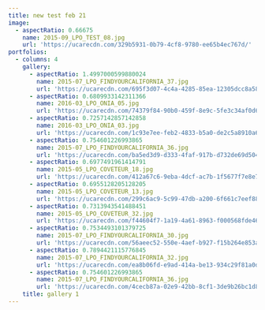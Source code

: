 ```yaml
---
title: new test feb 21
image:
  - aspectRatio: 0.66675
    name: 2015-09_LPO_TEST_08.jpg
    url: 'https://ucarecdn.com/329b5931-0b79-4cf8-9780-ee65b4ec767d/'
portfolios:
  - columns: 4
    gallery:
      - aspectRatio: 1.4997000599880024
        name: 2015-07_LPO_FINDYOURCALIFORNIA_37.jpg
        url: 'https://ucarecdn.com/695f3d07-4c4a-4285-85ea-12305dcc8a58/'
      - aspectRatio: 0.6809933142311366
        name: 2016-03_LPO_ONIA_05.jpg
        url: 'https://ucarecdn.com/74379f84-90b0-459f-8e9c-5fe3c34af0d6/'
      - aspectRatio: 0.7257142857142858
        name: 2016-03_LPO_ONIA_03.jpg
        url: 'https://ucarecdn.com/1c93e7ee-feb2-4833-b5a0-de2c5a8910a6/'
      - aspectRatio: 0.754601226993865
        name: 2015-07_LPO_FINDYOURCALIFORNIA_36.jpg
        url: 'https://ucarecdn.com/ba5ed3d9-d333-4faf-917b-d732de69d504/'
      - aspectRatio: 0.6977491961414791
        name: 2015-05_LPO_COVETEUR_18.jpg
        url: 'https://ucarecdn.com/412a67c6-9eba-4dcf-ac7b-1f5677f7e8e7/'
      - aspectRatio: 0.6955128205128205
        name: 2015-05_LPO_COVETEUR_13.jpg
        url: 'https://ucarecdn.com/299c6ac9-5c99-47db-a200-6f661c7eef88/'
      - aspectRatio: 0.7313943541488451
        name: 2015-05_LPO_COVETEUR_32.jpg
        url: 'https://ucarecdn.com/f44604f7-1a19-4a61-8963-f000568fde46/'
      - aspectRatio: 0.7534493101379725
        name: 2015-07_LPO_FINDYOURCALIFORNIA_30.jpg
        url: 'https://ucarecdn.com/56aeec52-550e-4aef-b927-f15b264e853a/'
      - aspectRatio: 0.7894421115776845
        name: 2015-07_LPO_FINDYOURCALIFORNIA_32.jpg
        url: 'https://ucarecdn.com/ea8b06fd-e9ad-414a-be13-934c29f81a0d/'
      - aspectRatio: 0.754601226993865
        name: 2015-07_LPO_FINDYOURCALIFORNIA_36.jpg
        url: 'https://ucarecdn.com/4cecb87a-02e9-42bb-8cf1-3de9b26bc1d8/'
    title: gallery 1
---
```


